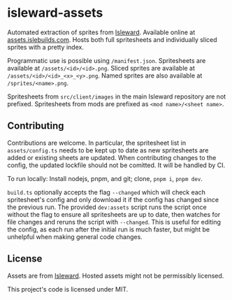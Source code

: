 # isleward-assets
Automated extraction of sprites from [Isleward](https://gitlab.com/isleward/isleward).
Available online at [assets.islebuilds.com](https://assets.islebuilds.com).
Hosts both full spritesheets and individually sliced sprites with a pretty index.

Programmatic use is possible using `/manifest.json`.
Spritesheets are available at `/assets/<id>/<id>.png`.
Sliced sprites are available at `/assets/<id>/<id>_<x>_<y>.png`.
Named sprites are also available at `/sprites/<name>.png`.

Spritesheets from `src/client/images` in the main Isleward repository are not prefixed.
Spritesheets from mods are prefixed as `<mod name>/<sheet name>`.

## Contributing
Contributions are welcome.
In particular, the spritesheet list in `assets/config.ts` needs to be
kept up to date as new spritesheets are added or existing sheets are updated.
When contributing changes to the config, the updated lockfile should not be
comitted. It will be handled by CI.

To run locally: Install nodejs, pnpm, and git; clone, `pnpm i`, `pnpm dev`.

`build.ts` optionally accepts the flag `--changed` which will check each
spritesheet's config and only download it if the config has changed since the
previous run. The provided `dev:assets` script runs the script once without the
flag to ensure all spritesheets are up to date, then watches for file changes
and reruns the script with `--changed`. This is useful for editing the config,
as each run after the initial run is much faster, but might be unhelpful when
making general code changes.

## License
Assets are from [Isleward](https://gitlab.com/isleward/isleward).
Hosted assets might not be permissibly licensed.

This project's code is licensed under MIT.
